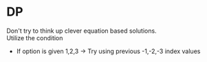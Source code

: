 # DP
Don't try to think up clever equation based solutions.\
Utilize the condition
* If option is given 1,2,3 -> Try using previous -1,-2,-3 index values